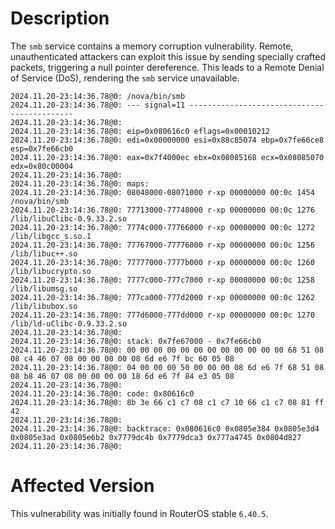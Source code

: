 # Description
The `smb` service contains a memory corruption vulnerability. Remote, unauthenticated attackers can exploit this issue by sending specially crafted packets, triggering a null pointer dereference. This leads to a Remote Denial of Service (DoS), rendering the `smb` service unavailable.

```
2024.11.20-23:14:36.78@0: /nova/bin/smb
2024.11.20-23:14:36.78@0: --- signal=11 --------------------------------------------
2024.11.20-23:14:36.78@0: 
2024.11.20-23:14:36.78@0: eip=0x080616c0 eflags=0x00010212
2024.11.20-23:14:36.78@0: edi=0x00000000 esi=0x88c85074 ebp=0x7fe66ce8 esp=0x7fe66cb0
2024.11.20-23:14:36.78@0: eax=0x7f4000ec ebx=0x08085168 ecx=0x08085070 edx=0x80c00004
2024.11.20-23:14:36.78@0: 
2024.11.20-23:14:36.78@0: maps:
2024.11.20-23:14:36.78@0: 08048000-08071000 r-xp 00000000 00:0c 1454                               /nova/bin/smb
2024.11.20-23:14:36.78@0: 77713000-77748000 r-xp 00000000 00:0c 1276                               /lib/libuClibc-0.9.33.2.so
2024.11.20-23:14:36.78@0: 7774c000-77766000 r-xp 00000000 00:0c 1272                               /lib/libgcc_s.so.1
2024.11.20-23:14:36.78@0: 77767000-77776000 r-xp 00000000 00:0c 1256                               /lib/libuc++.so
2024.11.20-23:14:36.78@0: 77777000-7777b000 r-xp 00000000 00:0c 1260                               /lib/libucrypto.so
2024.11.20-23:14:36.78@0: 7777c000-777c7000 r-xp 00000000 00:0c 1258                               /lib/libumsg.so
2024.11.20-23:14:36.78@0: 777ca000-777d2000 r-xp 00000000 00:0c 1262                               /lib/libubox.so
2024.11.20-23:14:36.78@0: 777d6000-777dd000 r-xp 00000000 00:0c 1270                               /lib/ld-uClibc-0.9.33.2.so
2024.11.20-23:14:36.78@0: 
2024.11.20-23:14:36.78@0: stack: 0x7fe67000 - 0x7fe66cb0 
2024.11.20-23:14:36.78@0: 00 00 00 00 00 00 00 00 00 00 00 00 68 51 08 08 c4 46 07 08 00 00 00 00 08 6d e6 7f bc 60 05 08 
2024.11.20-23:14:36.78@0: 04 00 00 00 50 00 00 00 08 6d e6 7f 68 51 08 08 b8 46 07 08 00 00 00 00 18 6d e6 7f 84 e3 05 08 
2024.11.20-23:14:36.78@0: 
2024.11.20-23:14:36.78@0: code: 0x80616c0
2024.11.20-23:14:36.78@0: 8b 3e 66 c1 c7 08 c1 c7 10 66 c1 c7 08 81 ff 42 
2024.11.20-23:14:36.78@0: 
2024.11.20-23:14:36.78@0: backtrace: 0x080616c0 0x0805e384 0x0805e3d4 0x0805e3ad 0x0805e6b2 0x7779dc4b 0x7779dca3 0x777a4745 0x0804d827 
2024.11.20-23:14:36.78@0: 
```

# Affected Version
This vulnerability was initially found in RouterOS stable `6.40.5`.
